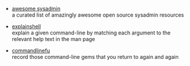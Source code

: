 
- [awesome sysadmin](https://github.com/kahun/awesome-sysadmin)<br>
a curated list of amazingly awesome open source sysadmin resources

- [explainshell](https://explainshell.com/)<br>
explain a given command-line by matching each argument to the relevant help text in the man page

- [commandlinefu](https://www.commandlinefu.com)<br>
record those command-line gems that you return to again and again


